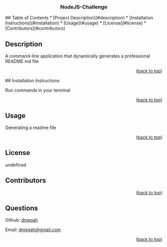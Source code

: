 <div id="top"></div>
    <h3 align="center">NodeJS-Challenge</h3>
  ## Table of Contents
  * [Project Description](#description)
  * [Installation Instructions](#installation)
  * [Usage](#usage)
  * [License](#license)
  * [Contributors](#contributors)
  
  
  
  ## Description
  A command-line application that dynamically generates a professional README.md file
  <p align="right">(<a href="#top">back to top</a>)</p>
  ## Installation Instructions
  
  Run commands in your terminal
  
  <p align="right">(<a href="#top">back to top</a>)</p>
  
  ## Usage
  
  Generating a readme file
  
  <p align="right">(<a href="#top">back to top</a>)</p>
  
  ## License
  
  undefined
    
  ## Contributors
  
  <p align="right">(<a href="#top">back to top</a>)</p>
  
  ## Questions
  Github: [dnjegah](https://github.com/dnjegah)<br/>
  
  Email: [dnjegah@gmail.com](dnjegah@gmail.com)
  <p align="right">(<a href="#top">back to top</a>)</p>